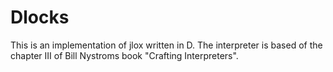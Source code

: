# Dlocks

This is an implementation of jlox written in D. 
The interpreter is based of the chapter III of Bill Nystroms book "Crafting Interpreters".

